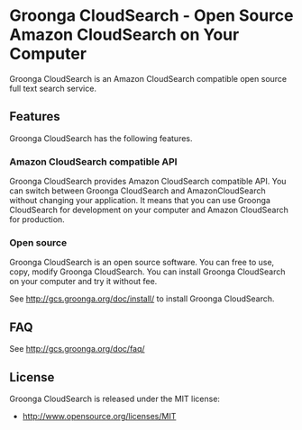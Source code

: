# Groonga CloudSearch - Open Source Amazon CloudSearch on Your Computer

Groonga CloudSearch is an Amazon CloudSearch compatible open source
full text search service.

## Features

Groonga CloudSearch has the following features.

### Amazon CloudSearch compatible API

Groonga CloudSearch provides Amazon CloudSearch compatible API. You
can switch between Groonga CloudSearch and AmazonCloudSearch without
changing your application. It means that you can use Groonga
CloudSearch for development on your computer and Amazon CloudSearch
for production.

### Open source

Groonga CloudSearch is an open source software. You can free to use,
copy, modify Groonga CloudSearch. You can install Groonga CloudSearch
on your computer and try it without fee.

See http://gcs.groonga.org/doc/install/ to install Groonga CloudSearch.

## FAQ

See http://gcs.groonga.org/doc/faq/

## License

Groonga CloudSearch is released under the MIT license:

* http://www.opensource.org/licenses/MIT
